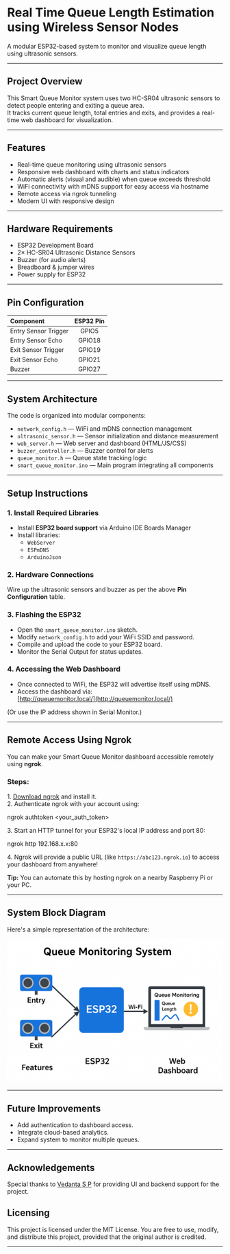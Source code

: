 # Real Time Queue Length Estimation using Wireless Sensor Nodes

A modular ESP32-based system to monitor and visualize queue length using ultrasonic sensors.

---

## Project Overview

This Smart Queue Monitor system uses two HC-SR04 ultrasonic sensors to detect people entering and exiting a queue area.  
It tracks current queue length, total entries and exits, and provides a real-time web dashboard for visualization.

---

## Features

- Real-time queue monitoring using ultrasonic sensors  
- Responsive web dashboard with charts and status indicators  
- Automatic alerts (visual and audible) when queue exceeds threshold  
- WiFi connectivity with mDNS support for easy access via hostname  
- Remote access via ngrok tunneling  
- Modern UI with responsive design

---

## Hardware Requirements

- ESP32 Development Board  
- 2× HC-SR04 Ultrasonic Distance Sensors  
- Buzzer (for audio alerts)  
- Breadboard & jumper wires  
- Power supply for ESP32

---

## Pin Configuration

| Component               | ESP32 Pin |
|:-------------------------|:---------:|
| Entry Sensor Trigger     | GPIO5     |
| Entry Sensor Echo        | GPIO18    |
| Exit Sensor Trigger      | GPIO19    |
| Exit Sensor Echo         | GPIO21    |
| Buzzer                   | GPIO27    |

---

## System Architecture

The code is organized into modular components:

- `network_config.h` — WiFi and mDNS connection management  
- `ultrasonic_sensor.h` — Sensor initialization and distance measurement  
- `web_server.h` — Web server and dashboard (HTML/JS/CSS)  
- `buzzer_controller.h` — Buzzer control for alerts  
- `queue_monitor.h` — Queue state tracking logic  
- `smart_queue_monitor.ino` — Main program integrating all components

---

## Setup Instructions

### 1. Install Required Libraries

- Install **ESP32 board support** via Arduino IDE Boards Manager  
- Install libraries:  
  - `WebServer`  
  - `ESPmDNS`  
  - `ArduinoJson`

### 2. Hardware Connections

Wire up the ultrasonic sensors and buzzer as per the above **Pin Configuration** table.

### 3. Flashing the ESP32

- Open the `smart_queue_monitor.ino` sketch.  
- Modify `network_config.h` to add your WiFi SSID and password.  
- Compile and upload the code to your ESP32 board.  
- Monitor the Serial Output for status updates.

### 4. Accessing the Web Dashboard

- Once connected to WiFi, the ESP32 will advertise itself using mDNS.  
- Access the dashboard via:  
[http://queuemonitor.local/](http://queuemonitor.local/)

(Or use the IP address shown in Serial Monitor.)

---

## Remote Access Using Ngrok

You can make your Smart Queue Monitor dashboard accessible remotely using **ngrok**.

### Steps:

1\. [Download ngrok](https://ngrok.com/download) and install it.\
2\. Authenticate ngrok with your account using:

ngrok authtoken <your_auth_token>

3\. Start an HTTP tunnel for your ESP32's local IP address and port 80:

ngrok http 192.168.x.x:80

4\. Ngrok will provide a public URL (like `https://abc123.ngrok.io`) to access your dashboard from anywhere!

**Tip:** You can automate this by hosting ngrok on a nearby Raspberry Pi or your PC.

---

## System Block Diagram

Here's a simple representation of the architecture:

![System Block Diagram](./block_diagram.png)

---

## Future Improvements

- Add authentication to dashboard access.
- Integrate cloud-based analytics.
- Expand system to monitor multiple queues.

---

## Acknowledgements

Special thanks to [Vedanta S P](https://github.com/unworld11) for providing UI and backend support for the project.

## Licensing

This project is licensed under the MIT License.
You are free to use, modify, and distribute this project, provided that the original author is credited.

---
